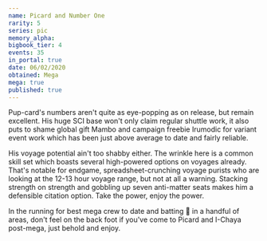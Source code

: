 ```yaml
---
name: Picard and Number One
rarity: 5
series: pic
memory_alpha:
bigbook_tier: 4
events: 35
in_portal: true
date: 06/02/2020
obtained: Mega
mega: true
published: true
---
```


Pup-card's numbers aren't quite as eye-popping as on release, but remain excellent. His huge SCI base won't only claim regular shuttle work, it also puts to shame global gift Mambo and campaign freebie Irumodic for variant event work which has been just above average to date and fairly reliable.

His voyage potential ain't too shabby either. The wrinkle here is a common skill set which boasts several high-powered options on voyages already. That's notable for endgame, spreadsheet-crunching voyage purists who are looking at the 12-13 hour voyage range, but not at all a warning. Stacking strength on strength and gobbling up seven anti-matter seats makes him a defensible citation option. Take the power, enjoy the power.

In the running for best mega crew to date and batting 💯 in a handful of areas, don't feel on the back foot if you've come to Picard and I-Chaya post-mega, just behold and enjoy.
